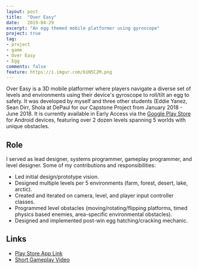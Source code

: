 ```yaml
---
layout: post
title:  "Over Easy"
date:   2019-04-29
excerpt: "An egg themed mobile platformer using gyroscope"
project: true
tag:
- project 
- game
- Over Easy
- Egg
comments: false
feature: https://i.imgur.com/b1N5C2M.png
---
```


Over Easy is a 3D mobile platformer where players navigate a diverse set of levels and environments using their device's gyroscope to roll/tilt an egg to safety. It was developed by myself and three other students (Eddie Yanez, Sean Dirr, Shola at DePaul for our Capstone Project from January 2018 - June 2018. 
It is currently available in Early Access via the [Google Play Store](https://play.google.com/store/apps/details?id=com.TheCoop.OverEasy) for Android devices, featuring over 2 dozen levels spanning 5 worlds with unique obstacles.

## Role

I served as lead designer, systems programmer, gameplay programmer, and level designer.
Some of my contributions and responsibilities: 
* Led initial design/prototype vision.
* Designed multiple levels per 5 environments (farm, forest, desert, lake, arctic). 
* Created and iterated on camera, level, and player input controller classes.
* Programmed level obstacles (moving/rotating/flipping platforms, timed physics based enemies, area-specific environmental obstacles).
* Designed and implemented post-win egg hatching/cracking mechanic.


## Links

* [Play Store App Link](https://play.google.com/store/apps/details?id=com.TheCoop.OverEasy)
* [Short Gameplay Video](https://youtu.be/nx0DtVxHwVw)

